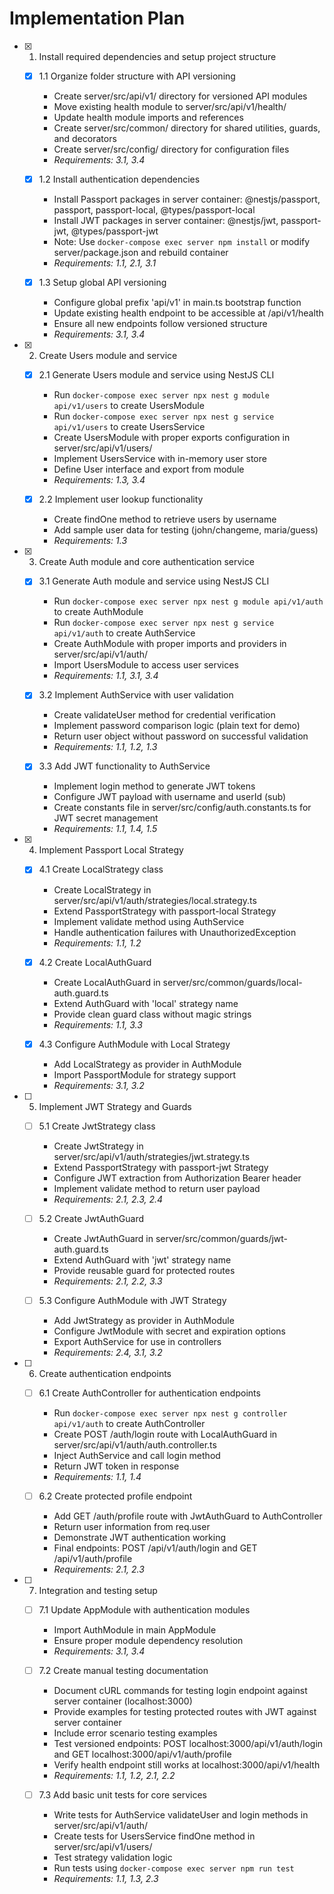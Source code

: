 # Implementation Plan

- [x] 1. Install required dependencies and setup project structure

  - [x] 1.1 Organize folder structure with API versioning

    - Create server/src/api/v1/ directory for versioned API modules
    - Move existing health module to server/src/api/v1/health/
    - Update health module imports and references
    - Create server/src/common/ directory for shared utilities, guards, and decorators
    - Create server/src/config/ directory for configuration files
    - _Requirements: 3.1, 3.4_

  - [x] 1.2 Install authentication dependencies

    - Install Passport packages in server container: @nestjs/passport, passport, passport-local, @types/passport-local
    - Install JWT packages in server container: @nestjs/jwt, passport-jwt, @types/passport-jwt
    - Note: Use `docker-compose exec server npm install` or modify server/package.json and rebuild container
    - _Requirements: 1.1, 2.1, 3.1_

  - [x] 1.3 Setup global API versioning
    - Configure global prefix 'api/v1' in main.ts bootstrap function
    - Update existing health endpoint to be accessible at /api/v1/health
    - Ensure all new endpoints follow versioned structure
    - _Requirements: 3.1, 3.4_

- [x] 2. Create Users module and service

  - [x] 2.1 Generate Users module and service using NestJS CLI

    - Run `docker-compose exec server npx nest g module api/v1/users` to create UsersModule
    - Run `docker-compose exec server npx nest g service api/v1/users` to create UsersService
    - Create UsersModule with proper exports configuration in server/src/api/v1/users/
    - Implement UsersService with in-memory user store
    - Define User interface and export from module
    - _Requirements: 1.3, 3.4_

  - [x] 2.2 Implement user lookup functionality
    - Create findOne method to retrieve users by username
    - Add sample user data for testing (john/changeme, maria/guess)
    - _Requirements: 1.3_

- [x] 3. Create Auth module and core authentication service

  - [x] 3.1 Generate Auth module and service using NestJS CLI

    - Run `docker-compose exec server npx nest g module api/v1/auth` to create AuthModule
    - Run `docker-compose exec server npx nest g service api/v1/auth` to create AuthService
    - Create AuthModule with proper imports and providers in server/src/api/v1/auth/
    - Import UsersModule to access user services
    - _Requirements: 1.1, 3.1, 3.4_

  - [x] 3.2 Implement AuthService with user validation

    - Create validateUser method for credential verification
    - Implement password comparison logic (plain text for demo)
    - Return user object without password on successful validation
    - _Requirements: 1.1, 1.2, 1.3_

  - [x] 3.3 Add JWT functionality to AuthService
    - Implement login method to generate JWT tokens
    - Configure JWT payload with username and userId (sub)
    - Create constants file in server/src/config/auth.constants.ts for JWT secret management
    - _Requirements: 1.1, 1.4, 1.5_

- [x] 4. Implement Passport Local Strategy

  - [x] 4.1 Create LocalStrategy class

    - Create LocalStrategy in server/src/api/v1/auth/strategies/local.strategy.ts
    - Extend PassportStrategy with passport-local Strategy
    - Implement validate method using AuthService
    - Handle authentication failures with UnauthorizedException
    - _Requirements: 1.1, 1.2_

  - [x] 4.2 Create LocalAuthGuard

    - Create LocalAuthGuard in server/src/common/guards/local-auth.guard.ts
    - Extend AuthGuard with 'local' strategy name
    - Provide clean guard class without magic strings
    - _Requirements: 1.1, 3.3_

  - [x] 4.3 Configure AuthModule with Local Strategy
    - Add LocalStrategy as provider in AuthModule
    - Import PassportModule for strategy support
    - _Requirements: 3.1, 3.2_

- [ ] 5. Implement JWT Strategy and Guards

  - [ ] 5.1 Create JwtStrategy class

    - Create JwtStrategy in server/src/api/v1/auth/strategies/jwt.strategy.ts
    - Extend PassportStrategy with passport-jwt Strategy
    - Configure JWT extraction from Authorization Bearer header
    - Implement validate method to return user payload
    - _Requirements: 2.1, 2.3, 2.4_

  - [ ] 5.2 Create JwtAuthGuard

    - Create JwtAuthGuard in server/src/common/guards/jwt-auth.guard.ts
    - Extend AuthGuard with 'jwt' strategy name
    - Provide reusable guard for protected routes
    - _Requirements: 2.1, 2.2, 3.3_

  - [ ] 5.3 Configure AuthModule with JWT Strategy
    - Add JwtStrategy as provider in AuthModule
    - Configure JwtModule with secret and expiration options
    - Export AuthService for use in controllers
    - _Requirements: 2.4, 3.1, 3.2_

- [ ] 6. Create authentication endpoints

  - [ ] 6.1 Create AuthController for authentication endpoints

    - Run `docker-compose exec server npx nest g controller api/v1/auth` to create AuthController
    - Create POST /auth/login route with LocalAuthGuard in server/src/api/v1/auth/auth.controller.ts
    - Inject AuthService and call login method
    - Return JWT token in response
    - _Requirements: 1.1, 1.4_

  - [ ] 6.2 Create protected profile endpoint
    - Add GET /auth/profile route with JwtAuthGuard to AuthController
    - Return user information from req.user
    - Demonstrate JWT authentication working
    - Final endpoints: POST /api/v1/auth/login and GET /api/v1/auth/profile
    - _Requirements: 2.1, 2.3_

- [ ] 7. Integration and testing setup

  - [ ] 7.1 Update AppModule with authentication modules

    - Import AuthModule in main AppModule
    - Ensure proper module dependency resolution
    - _Requirements: 3.1, 3.4_

  - [ ] 7.2 Create manual testing documentation

    - Document cURL commands for testing login endpoint against server container (localhost:3000)
    - Provide examples for testing protected routes with JWT against server container
    - Include error scenario testing examples
    - Test versioned endpoints: POST localhost:3000/api/v1/auth/login and GET localhost:3000/api/v1/auth/profile
    - Verify health endpoint still works at localhost:3000/api/v1/health
    - _Requirements: 1.1, 1.2, 2.1, 2.2_

  - [ ] 7.3 Add basic unit tests for core services
    - Write tests for AuthService validateUser and login methods in server/src/api/v1/auth/
    - Create tests for UsersService findOne method in server/src/api/v1/users/
    - Test strategy validation logic
    - Run tests using `docker-compose exec server npm run test`
    - _Requirements: 1.1, 1.3, 2.3_
